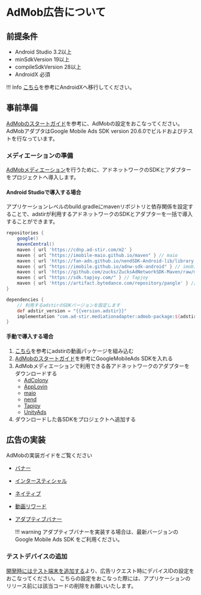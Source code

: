 # AdMob広告について

## 前提条件

- Android Studio 3.2以上
- minSdkVersion 19以上
- compileSdkVersion 28以上
- AndroidX 必須

!!! Info
    [こちら](https://developer.android.com/jetpack/androidx/migrate?hl=ja#migrate)を参考にAndroidXへ移行してください。

## 事前準備

[AdMobのスタートガイド](https://developers.google.com/admob/android/quick-start?hl=ja)を参考に、AdMobの設定をおこなってください。
AdMobアダプタはGoogle Mobile Ads SDK version 20.6.0でビルドおよびテストを行なっています。

### メディエーションの準備

[AdMobメディエーション](https://developers.google.com/admob/android/mediate?hl=ja)を行うために、アドネットワークのSDKとアダプターをプロジェクトへ導入します。

#### Android Studioで導入する場合

アプリケーションレベルのbuild.gradleにmavenリポジトリと依存関係を設定することで、adstirが利用するアドネットワークのSDKとアダプターを一括で導入することができます。

```groovy hl_lines="13 17"
repositories {
    google()
    mavenCentral()
    maven { url 'https://cdnp.ad-stir.com/m2' }
    maven { url "https://imobile-maio.github.io/maven" } // maio
    maven { url 'https://fan-adn.github.io/nendSDK-Android-lib/library' } // nend
    maven { url "https://imobile.github.io/adnw-sdk-android" } // imobile
    maven { url 'https://github.com/zucks/ZucksAdNetworkSDK-Maven/raw/master/' } // zucks
    maven { url "https://sdk.tapjoy.com/" } // Tapjoy
    maven { url 'https://artifact.bytedance.com/repository/pangle' } // TikTok
}

dependencies {
    // 利用するadstirのSDKバージョンを設定します
    def adstir_version = "{{version.adstir}}"
    implementation "com.ad-stir.mediationadapter:admob-package:${adstir_version}"
}
```

#### 手動で導入する場合

1. [こちら](../adstir/init/manual_integration.md#sdkの手動組み込み)を参考にadstirの動画パッケージを組み込む
1. [AdMobのスタートガイド](https://developers.google.com/admob/android/quick-start?hl=ja#manual_download)を参考にGoogleMobileAds SDKを入れる
1. AdMobメディエーションで利用できる各アドネットワークのアダプターをダウンロードする
    * [AdColony](https://dl.google.com/android/maven2/com/google/ads/mediation/adcolony/{{version.adcolony}}.0/adcolony-{{version.adcolony}}.0.aar)
    * [AppLovin](https://dl.google.com/android/maven2/com/google/ads/mediation/applovin/{{version.applovin}}.0/applovin-{{version.applovin}}.0.aar)
    * [maio](https://dl.google.com/android/maven2/com/google/ads/mediation/maio/{{version.maio}}.0/maio-{{version.maio}}.0.aar)
    * [nend](https://dl.google.com/android/maven2/com/google/ads/mediation/nend/{{version.nend}}.0/nend-{{version.nend}}.0.aar)
    * [Tapjoy](https://dl.google.com/android/maven2/com/google/ads/mediation/tapjoy/{{version.tapjoy}}.0/tapjoy-{{version.tapjoy}}.0.aar)
    * [UnityAds](https://dl.google.com/android/maven2/com/google/ads/mediation/unity/{{version.unityads}}.0/unity-{{version.unityads}}.0.aar)
1. ダウンロードした各SDKをプロジェクトへ追加する

## 広告の実装

AdMobの実装ガイドをご覧ください

* [バナー](https://developers.google.com/admob/android/banner?hl=ja)
* [インタースティシャル](https://developers.google.com/admob/android/interstitial?hl=ja)
* [ネイティブ](https://developers.google.com/admob/android/native/start?hl=ja)
* [動画リワード](https://developers.google.com/admob/android/rewarded-ads?hl=ja)
* [アダプティブバナー](https://developers.google.com/admob/android/banner/adaptive?hl=ja)

    !!! warning
        アダプティブバナーを実装する場合は、最新バージョンのGoogle Mobile Ads SDK をご利用ください。

### テストデバイスの追加
[開発時にはテスト端末を追加する](https://developers.google.com/admob/android/test-ads?hl=ja#add_your_test_device)より、広告リクエスト時にデバイスIDの設定をおこなってください。
こちらの設定をおこなった際には、アプリケーションのリリース前には該当コードの削除をお願いいたします。
